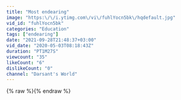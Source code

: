 ```yaml
---
title: "Most endearing"
image: "https:\/\/i.ytimg.com\/vi\/fuhlYocn5bk\/hqdefault.jpg"
vid_id: "fuhlYocn5bk"
categories: "Education"
tags: ["endearing"]
date: "2021-09-28T21:48:37+03:00"
vid_date: "2020-05-03T08:18:43Z"
duration: "PT1M27S"
viewcount: "35"
likeCount: "6"
dislikeCount: "0"
channel: "Darsant's World"
---
```

{% raw %}{% endraw %}
